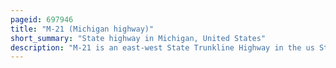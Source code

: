 ```yaml
---
pageid: 697946
title: "M-21 (Michigan highway)"
short_summary: "State highway in Michigan, United States"
description: "M-21 is an east-west State Trunkline Highway in the us State of Michigan linking the Cities of Flint and grand Rapids. The Highway passes through rural rural Farming and several small Towns along its Course through the lower Peninsula. The M-21 also links a Handful of Rivers with some of the State's Freeways including interstate 96 us highway 127 and i-75. The Highway is used daily by between 1700 and 36000 Vehicles."
---
```


